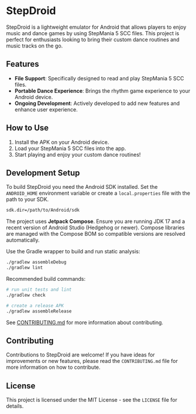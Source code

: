 # StepDroid

StepDroid is a lightweight emulator for Android that allows players to enjoy music and dance games by using StepMania 5 SCC files. This project is perfect for enthusiasts looking to bring their custom dance routines and music tracks on the go.

## Features

- **File Support**: Specifically designed to read and play StepMania 5 SCC files.
- **Portable Dance Experience**: Brings the rhythm game experience to your Android device.
- **Ongoing Development**: Actively developed to add new features and enhance user experience.

## How to Use

1. Install the APK on your Android device.
2. Load your StepMania 5 SCC files into the app.
3. Start playing and enjoy your custom dance routines!

## Development Setup

To build StepDroid you need the Android SDK installed. Set the `ANDROID_HOME` environment variable or create a `local.properties` file with the path to your SDK.

```bash
sdk.dir=/path/to/Android/sdk
```

The project uses **Jetpack Compose**. Ensure you are running JDK 17 and a recent version of Android Studio (Hedgehog or newer). Compose libraries are managed with the Compose BOM so compatible versions are resolved automatically.

Use the Gradle wrapper to build and run static analysis:

```bash
./gradlew assembleDebug
./gradlew lint
```

Recommended build commands:

```bash
# run unit tests and lint
./gradlew check

# create a release APK
./gradlew assembleRelease
```

See [CONTRIBUTING.md](CONTRIBUTING.md) for more information about contributing.

## Contributing

Contributions to StepDroid are welcome! If you have ideas for improvements or new features, please read the `CONTRIBUTING.md` file for more information on how to contribute.

## License

This project is licensed under the MIT License - see the `LICENSE` file for details.
